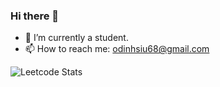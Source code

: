 ### Hi there 👋

- 🔭 I’m currently a student.
- 📫 How to reach me: odinhsiu68@gmail.com

![Leetcode Stats](https://leetcard.jacoblin.cool/odinx123?ext=heatmap&theme=unicorn)
